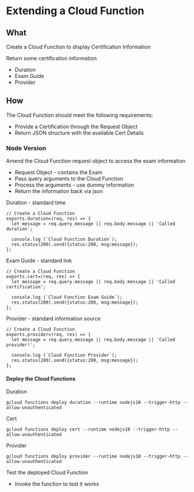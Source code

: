 # Extending a Cloud Function




## What 

Create a Cloud Function to display Certification Information

Return some certification information

* Duration
* Exam Guide
* Provider

## How

The Cloud Function should meet the following requirements:

* Provide a Certification through the Request Object
* Return JSON structure with the available Cert Details

### Node Version

Amend the Cloud Function request object to access the exam information

* Request Object - contains the Exam
* Pass query arguments to the Cloud Function
* Process the arguments - use dummy information
* Return the information back via json


Duration - standard time

```
// Create a Cloud Function
exports.duration=(req, res) => {
  let message = req.query.message || req.body.message || 'Called duration';

  console.log (`Cloud Function Duration`);
  res.status(200).send({status:200, msg:message});
};
```

Exam Guide - standard link

```
// Create a Cloud Function
exports.cert=(req, res) => {
  let message = req.query.message || req.body.message || 'Called certification';

  console.log (`Cloud Function Exam Guide`);
  res.status(200).send({status:200, msg:message});
};
```

Provider - standard information source

```
// Create a Cloud Function
exports.provider=(req, res) => {
  let message = req.query.message || req.body.message || 'Called provider!';

  console.log (`Cloud Function Provider`);
  res.status(200).send({status:200, msg:message});
};
```


#### Deploy the Cloud Functions
 
Duration
```
gcloud functions deploy duration --runtime nodejs10 --trigger-http --allow-unauthenticated
```


Cert
```
gcloud functions deploy cert --runtime nodejs10 --trigger-http --allow-unauthenticated
```

Provider
```
gcloud functions deploy provider --runtime nodejs10 --trigger-http --allow-unauthenticated
```
 
Test the deployed Cloud Function

* Invoke the function to test it works
